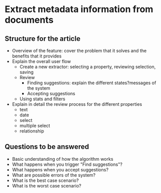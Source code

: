 # Extract metadata information from documents

## Structure for the article

- Overview of the feature: cover the problem that it solves and the benefits that it provides
- Explain the overall user flow
  - Create a new extractor: selecting a property, reviewing selection, saving
  - Review
    - Finding suggestions: explain the different states?messages of the system
    - Accepting suggestions
  - Using stats and filters
- Explain in detail the review process for the different properties
  - text
  - date
  - select
  - multiple select
  - relationship

## Questions to be answered

- Basic understanding of how the algorithm works
- What happens when you trigger "Find suggestions"?
- What happens when you accept suggestions?
- What are possible errors of the system?
- What is the best case scenario?
- What is the worst case scenario?
